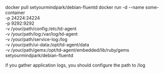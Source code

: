 docker pull setyourmindpark/debian-fluentd
docker run -d --name some-container \
-p 24224:24224 \
-p 9292:9292 \
-v /your/path/config:/etc/td-agent \
-v /your/path/log:/var/log/td-agent \
-v /your/path/service-log:/log \
-v /your/path/ui-data:/opt/td-agent/data \
-v /your/path/gems:/opt/td-agent/embedded/lib/ruby/gems \
setyourmindpark/debian-fluentd

if you gather application logs, you should configure the path to /log
